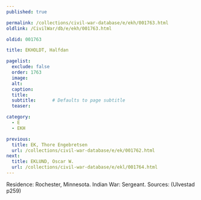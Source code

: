 ```yaml
---
published: true

permalink: /collections/civil-war-database/e/ekh/001763.html
oldlink: /CivilWar/db/e/ekh/001763.html

oldid: 001763

title: EKHOLDT, Halfdan

pagelist:
  exclude: false
  order: 1763
  image: 
  alt:
  caption:
  title:
  subtitle:      # Defaults to page subtitle
  teaser:

category: 
  - E 
  - EKH

previous:
  title: EK, Thore Engebretsen
  url: /collections/civil-war-database/e/ek/001762.html  
next:
  title: EKLUND, Oscar W.
  url: /collections/civil-war-database/e/ekl/001764.html   
---
```

Residence: Rochester, Minnesota. Indian War: Sergeant. Sources: (Ulvestad p259)
